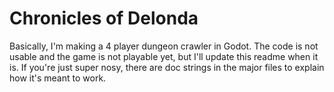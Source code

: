 # Chronicles of Delonda

Basically, I'm making a 4 player dungeon crawler in Godot. The code is not usable and the game is not playable yet, but I'll update this readme when it is. If you're just super nosy, there are doc strings in the major files to explain how it's meant to work.
